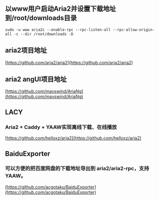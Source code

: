 ## 以www用户启动Aria2并设置下载地址到/root/downloads目录
```
sudo -u www aria2c --enable-rpc --rpc-listen-all --rpc-allow-origin-all -c --dir /root/downloads -D

```

## aria2项目地址
[https://github.com/aria2/aria2](https://github.com/aria2/aria2)


## aria2 angUI项目地址
[https://github.com/mayswind/AriaNg](https://github.com/mayswind/AriaNg)

## LACY
### Aria2 + Caddy + YAAW实现离线下载、在线播放
[https://github.com/helloxz/aria2](https://github.com/helloxz/aria2)

## BaiduExporter
### 可以方便的把百度网盘的下载地址导出到 aria2/aria2-rpc，支持 YAAW。
[https://github.com/acgotaku/BaiduExporter](https://github.com/acgotaku/BaiduExporter)
